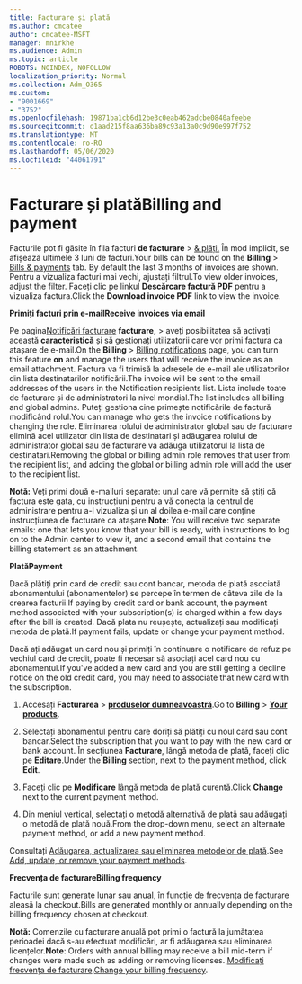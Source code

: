 ```yaml
---
title: Facturare și plată
ms.author: cmcatee
author: cmcatee-MSFT
manager: mnirkhe
ms.audience: Admin
ms.topic: article
ROBOTS: NOINDEX, NOFOLLOW
localization_priority: Normal
ms.collection: Adm_O365
ms.custom:
- "9001669"
- "3752"
ms.openlocfilehash: 19871ba1cb6d12be3c0eab462adcbe0840afeebe
ms.sourcegitcommit: d1aad215f8aa636ba89c93a13a0c9d90e997f752
ms.translationtype: MT
ms.contentlocale: ro-RO
ms.lasthandoff: 05/06/2020
ms.locfileid: "44061791"
---
```

# <a name="billing-and-payment"></a><span data-ttu-id="9d96f-102">Facturare și plată</span><span class="sxs-lookup"><span data-stu-id="9d96f-102">Billing and payment</span></span>

<span data-ttu-id="9d96f-103">Facturile pot fi găsite în fila facturi **de facturare** > [& plăți.](https://go.microsoft.com/fwlink/p/?linkid=848039)  În mod implicit, se afișează ultimele 3 luni de facturi.</span><span class="sxs-lookup"><span data-stu-id="9d96f-103">Your bills can be found on the **Billing** > [Bills & payments](https://go.microsoft.com/fwlink/p/?linkid=848039) tab.  By default the last 3 months of invoices are shown.</span></span>  <span data-ttu-id="9d96f-104">Pentru a vizualiza facturi mai vechi, ajustați filtrul.</span><span class="sxs-lookup"><span data-stu-id="9d96f-104">To view older invoices, adjust the filter.</span></span>  <span data-ttu-id="9d96f-105">Faceți clic pe linkul **Descărcare factură PDF** pentru a vizualiza factura.</span><span class="sxs-lookup"><span data-stu-id="9d96f-105">Click the **Download invoice PDF** link to view the invoice.</span></span>

<span data-ttu-id="9d96f-106">**Primiți facturi prin e-mail**</span><span class="sxs-lookup"><span data-stu-id="9d96f-106">**Receive invoices via email**</span></span>

<span data-ttu-id="9d96f-107">Pe pagina[Notificări facturare](https://go.microsoft.com/fwlink/p/?linkid=853212) **facturare,** > aveți posibilitatea să activați această **caracteristică** și să gestionați utilizatorii care vor primi factura ca atașare de e-mail.</span><span class="sxs-lookup"><span data-stu-id="9d96f-107">On the **Billing** > [Billing notifications](https://go.microsoft.com/fwlink/p/?linkid=853212) page, you can turn this feature **on** and manage the users that will receive the invoice as an email attachment.</span></span> <span data-ttu-id="9d96f-108">Factura va fi trimisă la adresele de e-mail ale utilizatorilor din lista destinatarilor notificării.</span><span class="sxs-lookup"><span data-stu-id="9d96f-108">The invoice will be sent to the email addresses of the users in the Notification recipients list.</span></span> <span data-ttu-id="9d96f-109">Lista include toate de facturare și de administratori la nivel mondial.</span><span class="sxs-lookup"><span data-stu-id="9d96f-109">The list includes all billing and global admins.</span></span>  <span data-ttu-id="9d96f-110">Puteți gestiona cine primește notificările de factură modificând rolul.</span><span class="sxs-lookup"><span data-stu-id="9d96f-110">You can manage who gets the invoice notifications by changing the role.</span></span>  <span data-ttu-id="9d96f-111">Eliminarea rolului de administrator global sau de facturare elimină acel utilizator din lista de destinatari și adăugarea rolului de administrator global sau de facturare va adăuga utilizatorul la lista de destinatari.</span><span class="sxs-lookup"><span data-stu-id="9d96f-111">Removing the global or billing admin role removes that user from the recipient list, and adding the global or billing admin role will add the user to the recipient list.</span></span>

<span data-ttu-id="9d96f-112">**Notă:** Veți primi două e-mailuri separate: unul care vă permite să știți că factura este gata, cu instrucțiuni pentru a vă conecta la centrul de administrare pentru a-l vizualiza și un al doilea e-mail care conține instrucțiunea de facturare ca atașare.</span><span class="sxs-lookup"><span data-stu-id="9d96f-112">**Note**: You will receive two separate emails: one that lets you know that your bill is ready, with instructions to log on to the Admin center to view it, and a second email that contains the billing statement as an attachment.</span></span>

<span data-ttu-id="9d96f-113">**Plată**</span><span class="sxs-lookup"><span data-stu-id="9d96f-113">**Payment**</span></span>

<span data-ttu-id="9d96f-114">Dacă plătiți prin card de credit sau cont bancar, metoda de plată asociată abonamentului (abonamentelor) se percepe în termen de câteva zile de la crearea facturii.</span><span class="sxs-lookup"><span data-stu-id="9d96f-114">If paying by credit card or bank account, the payment method associated with your subscription(s) is charged within a few days after the bill is created.</span></span>  <span data-ttu-id="9d96f-115">Dacă plata nu reușește, actualizați sau modificați metoda de plată.</span><span class="sxs-lookup"><span data-stu-id="9d96f-115">If payment fails, update or change your payment method.</span></span> 

<span data-ttu-id="9d96f-116">Dacă ați adăugat un card nou și primiți în continuare o notificare de refuz pe vechiul card de credit, poate fi necesar să asociați acel card nou cu abonamentul.</span><span class="sxs-lookup"><span data-stu-id="9d96f-116">If you've added a new card and you are still getting a decline notice on the old credit card, you may need to associate that new card with the subscription.</span></span>

1. <span data-ttu-id="9d96f-117">Accesați **Facturarea** > **[produselor dumneavoastră](https://go.microsoft.com/fwlink/p/?linkid=842054)**.</span><span class="sxs-lookup"><span data-stu-id="9d96f-117">Go to **Billing** > **[Your products](https://go.microsoft.com/fwlink/p/?linkid=842054)**.</span></span>

2. <span data-ttu-id="9d96f-118">Selectați abonamentul pentru care doriți să plătiți cu noul card sau cont bancar.</span><span class="sxs-lookup"><span data-stu-id="9d96f-118">Select the subscription that you want to pay with the new card or bank account.</span></span> <span data-ttu-id="9d96f-119">În secțiunea **Facturare**, lângă metoda de plată, faceți clic pe **Editare**.</span><span class="sxs-lookup"><span data-stu-id="9d96f-119">Under the **Billing** section, next to the payment method, click **Edit**.</span></span>

3. <span data-ttu-id="9d96f-120">Faceți clic pe **Modificare** lângă metoda de plată curentă.</span><span class="sxs-lookup"><span data-stu-id="9d96f-120">Click **Change** next to the current payment method.</span></span>

4. <span data-ttu-id="9d96f-121">Din meniul vertical, selectați o metodă alternativă de plată sau adăugați o metodă de plată nouă.</span><span class="sxs-lookup"><span data-stu-id="9d96f-121">From the drop-down menu, select an alternate payment method, or add a new payment method.</span></span>

<span data-ttu-id="9d96f-122">Consultați [Adăugarea, actualizarea sau eliminarea metodelor de plată](https://go.microsoft.com/fwlink/?linkid=2118133).</span><span class="sxs-lookup"><span data-stu-id="9d96f-122">See [Add, update, or remove your payment methods](https://go.microsoft.com/fwlink/?linkid=2118133).</span></span>

<span data-ttu-id="9d96f-123">**Frecvența de facturare**</span><span class="sxs-lookup"><span data-stu-id="9d96f-123">**Billing frequency**</span></span>

<span data-ttu-id="9d96f-124">Facturile sunt generate lunar sau anual, în funcție de frecvența de facturare aleasă la checkout.</span><span class="sxs-lookup"><span data-stu-id="9d96f-124">Bills are generated monthly or annually depending on the billing frequency chosen at checkout.</span></span>  

<span data-ttu-id="9d96f-125">**Notă:** Comenzile cu facturare anuală pot primi o factură la jumătatea perioadei dacă s-au efectuat modificări, ar fi adăugarea sau eliminarea licențelor.</span><span class="sxs-lookup"><span data-stu-id="9d96f-125">**Note**: Orders with annual billing may receive a bill mid-term if changes were made such as adding or removing licenses.</span></span>  <span data-ttu-id="9d96f-126">[Modificați frecvența de facturare](https://go.microsoft.com/fwlink/?linkid=2119148).</span><span class="sxs-lookup"><span data-stu-id="9d96f-126">[Change your billing frequency](https://go.microsoft.com/fwlink/?linkid=2119148).</span></span>
